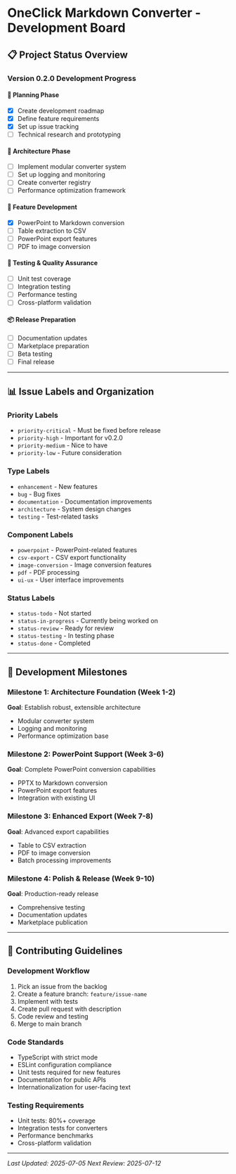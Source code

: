 # OneClick Markdown Converter - Development Board

## 📋 Project Status Overview

### Version 0.2.0 Development Progress

#### 🎯 Planning Phase
- [x] Create development roadmap
- [x] Define feature requirements
- [x] Set up issue tracking
- [ ] Technical research and prototyping

#### 🔧 Architecture Phase  
- [ ] Implement modular converter system
- [ ] Set up logging and monitoring
- [ ] Create converter registry
- [ ] Performance optimization framework

#### 🚀 Feature Development
- [x] PowerPoint to Markdown conversion
- [ ] Table extraction to CSV
- [ ] PowerPoint export features
- [ ] PDF to image conversion

#### 🧪 Testing & Quality Assurance
- [ ] Unit test coverage
- [ ] Integration testing
- [ ] Performance testing
- [ ] Cross-platform validation

#### 📦 Release Preparation
- [ ] Documentation updates
- [ ] Marketplace preparation
- [ ] Beta testing
- [ ] Final release

---

## 📊 Issue Labels and Organization

### Priority Labels
- `priority-critical` - Must be fixed before release
- `priority-high` - Important for v0.2.0
- `priority-medium` - Nice to have
- `priority-low` - Future consideration

### Type Labels
- `enhancement` - New features
- `bug` - Bug fixes
- `documentation` - Documentation improvements  
- `architecture` - System design changes
- `testing` - Test-related tasks

### Component Labels
- `powerpoint` - PowerPoint-related features
- `csv-export` - CSV export functionality
- `image-conversion` - Image conversion features
- `pdf` - PDF processing
- `ui-ux` - User interface improvements

### Status Labels
- `status-todo` - Not started
- `status-in-progress` - Currently being worked on
- `status-review` - Ready for review
- `status-testing` - In testing phase
- `status-done` - Completed

---

## 🎯 Development Milestones

### Milestone 1: Architecture Foundation (Week 1-2)
**Goal**: Establish robust, extensible architecture
- Modular converter system
- Logging and monitoring
- Performance optimization base

### Milestone 2: PowerPoint Support (Week 3-6)  
**Goal**: Complete PowerPoint conversion capabilities
- PPTX to Markdown conversion
- PowerPoint export features
- Integration with existing UI

### Milestone 3: Enhanced Export (Week 7-8)
**Goal**: Advanced export capabilities
- Table to CSV extraction
- PDF to image conversion
- Batch processing improvements

### Milestone 4: Polish & Release (Week 9-10)
**Goal**: Production-ready release
- Comprehensive testing
- Documentation updates
- Marketplace publication

---

## 📝 Contributing Guidelines

### Development Workflow
1. Pick an issue from the backlog
2. Create a feature branch: `feature/issue-name`
3. Implement with tests
4. Create pull request with description
5. Code review and testing
6. Merge to main branch

### Code Standards
- TypeScript with strict mode
- ESLint configuration compliance
- Unit tests required for new features
- Documentation for public APIs
- Internationalization for user-facing text

### Testing Requirements
- Unit tests: 80%+ coverage
- Integration tests for converters
- Performance benchmarks
- Cross-platform validation

---

*Last Updated: 2025-07-05*
*Next Review: 2025-07-12*
